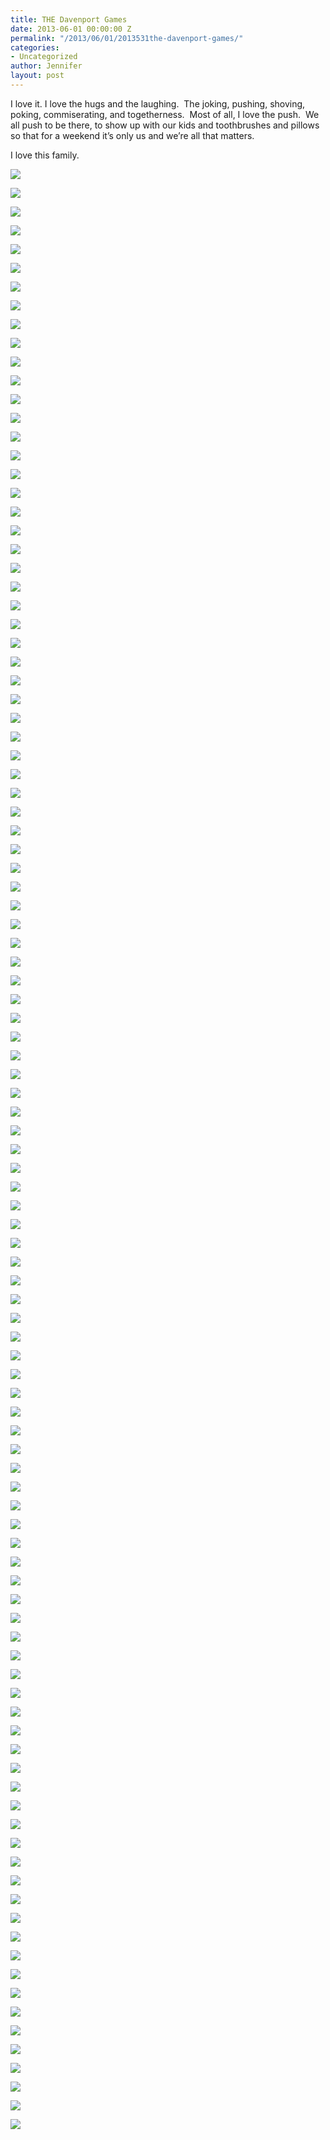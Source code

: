 ```yaml
---
title: THE Davenport Games
date: 2013-06-01 00:00:00 Z
permalink: "/2013/06/01/2013531the-davenport-games/"
categories:
- Uncategorized
author: Jennifer
layout: post
---
```


I love it. I love the hugs and the laughing. &nbsp;The joking, pushing, shoving, poking, commiserating, and togetherness. &nbsp;Most of all, I love the push. &nbsp;We all push to be there, to show up with our kids and toothbrushes and pillows so that for a weekend it&#8217;s only us and we&#8217;re all that matters.

I love this family.

<div class="image-gallery-wrapper">
  <p>
    <img src="/teamelam/assets/images/THE-Davenport-Games/P5260597.JPG" />
  </p>

  <p>
    <img src="/teamelam/assets/images/THE-Davenport-Games/967211_10201377729154892_1607598944_o.jpg" />
  </p>

  <p>
    <img src="http://static1.squarespace.com/static/50db6bb3e4b015296cd43789/50dfa5b1e4b0dc6320e0b5ea/51adefb3e4b0be3c52dba928/1370353587887/images.jpeg" />
  </p>

  <p>
    <img src="/teamelam/assets/images/THE-Davenport-Games/2013-05-25+10.25.45.jpg" />
  </p>

  <p>
    <img src="/teamelam/assets/images/THE-Davenport-Games/2013-05-25+11.16.24.jpg" />
  </p>

  <p>
    <img src="/teamelam/assets/images/THE-Davenport-Games/2013-05-25+11.20.37.jpg" />
  </p>

  <p>
    <img src="/teamelam/assets/images/THE-Davenport-Games/2013-05-25+11.22.59.jpg" />
  </p>

  <p>
    <img src="/teamelam/assets/images/THE-Davenport-Games/2013-05-25+11.27.27.jpg" />
  </p>

  <p>
    <img src="/teamelam/assets/images/THE-Davenport-Games/2013-05-25+13.16.10.jpg" />
  </p>

  <p>
    <img src="/teamelam/assets/images/THE-Davenport-Games/2013-05-25+13.16.43.jpg" />
  </p>

  <p>
    <img src="/teamelam/assets/images/THE-Davenport-Games/2013-05-25+11.36.35.jpg" />
  </p>

  <p>
    <img src="/teamelam/assets/images/THE-Davenport-Games/2013-05-24+17.45.11.jpg" />
  </p>

  <p>
    <img src="/teamelam/assets/images/THE-Davenport-Games/2013-05-24+16.50.31.jpg" />
  </p>

  <p>
    <img src="/teamelam/assets/images/THE-Davenport-Games/2013-05-24+17.45.02.jpg" />
  </p>

  <p>
    <img src="/teamelam/assets/images/THE-Davenport-Games/2013-05-24+17.02.30.jpg" />
  </p>

  <p>
    <img src="/teamelam/assets/images/THE-Davenport-Games/2013-05-26+14.34.39.jpg" />
  </p>

  <p>
    <img src="/teamelam/assets/images/THE-Davenport-Games/941339_10201331039587682_1529556047_n.jpg" />
  </p>

  <p>
    <img src="/teamelam/assets/images/THE-Davenport-Games/2013-05-26+14.44.15.jpg" />
  </p>

  <p>
    <img src="/teamelam/assets/images/THE-Davenport-Games/2013-05-26+14.41.06.jpg" />
  </p>

  <p>
    <img src="/teamelam/assets/images/THE-Davenport-Games/2013-05-26+14.41.17.jpg" />
  </p>

  <p>
    <img src="/teamelam/assets/images/THE-Davenport-Games/2013-05-26+14.42.03.jpg" />
  </p>

  <p>
    <img src="/teamelam/assets/images/THE-Davenport-Games/2013-05-26+14.44.16.jpg" />
  </p>

  <p>
    <img src="/teamelam/assets/images/THE-Davenport-Games/2013-05-26+15.03.07.jpg" />
  </p>

  <p>
    <img src="/teamelam/assets/images/THE-Davenport-Games/963908_10201377715954562_1282919999_o.jpg" />
  </p>

  <p>
    <img src="/teamelam/assets/images/THE-Davenport-Games/2013-05-26+15.39.41.jpg" />
  </p>

  <p>
    <img src="/teamelam/assets/images/THE-Davenport-Games/2013-05-26+15.40.28.jpg" />
  </p>

  <p>
    <img src="/teamelam/assets/images/THE-Davenport-Games/2013-05-26+15.42.17.jpg" />
  </p>

  <p>
    <img src="/teamelam/assets/images/THE-Davenport-Games/2013-05-26+15.40.42.jpg" />
  </p>

  <p>
    <img src="/teamelam/assets/images/THE-Davenport-Games/2013-05-26+15.03.12.jpg" />
  </p>

  <p>
    <img src="/teamelam/assets/images/THE-Davenport-Games/2013-05-25+18.47.25.jpg" />
  </p>

  <p>
    <img src="/teamelam/assets/images/THE-Davenport-Games/2013-05-26+15.51.43.jpg" />
  </p>

  <p>
    <img src="/teamelam/assets/images/THE-Davenport-Games/2013-05-26+15.51.35.jpg" />
  </p>

  <p>
    <img src="/teamelam/assets/images/THE-Davenport-Games/2013-05-26+15.57.25.jpg" />
  </p>

  <p>
    <img src="/teamelam/assets/images/THE-Davenport-Games/2013-05-26+16.57.41.jpg" />
  </p>

  <p>
    <img src="/teamelam/assets/images/THE-Davenport-Games/2013-05-26+17.07.36.jpg" />
  </p>

  <p>
    <img src="/teamelam/assets/images/THE-Davenport-Games/976689_10201377752395473_213240308_o.jpg" />
  </p>

  <p>
    <img src="/teamelam/assets/images/THE-Davenport-Games/2013-05-26+17.08.07.jpg" />
  </p>

  <p>
    <img src="/teamelam/assets/images/THE-Davenport-Games/468450_10201377752235469_280005273_o.jpg" />
  </p>

  <p>
    <img src="/teamelam/assets/images/THE-Davenport-Games/P5260489.JPG" />
  </p>

  <p>
    <img src="/teamelam/assets/images/THE-Davenport-Games/P5260491.JPG" />
  </p>

  <p>
    <img src="/teamelam/assets/images/THE-Davenport-Games/253200_10151507014954822_307598665_n.jpg" />
  </p>

  <p>
    <img src="/teamelam/assets/images/THE-Davenport-Games/292964_10201330313529531_614493557_n.jpg" />
  </p>

  <p>
    <img src="/teamelam/assets/images/THE-Davenport-Games/942145_10201330749500430_1882221852_n.jpg" />
  </p>

  <p>
    <img src="/teamelam/assets/images/THE-Davenport-Games/944298_10201345214382043_1045134645_n.jpg" />
  </p>

  <p>
    <img src="/teamelam/assets/images/THE-Davenport-Games/941318_10201330627857389_440428216_n.jpg" />
  </p>

  <p>
    <img src="/teamelam/assets/images/THE-Davenport-Games/981219_10151514295254822_525917109_o.jpg" />
  </p>

  <p>
    <img src="/teamelam/assets/images/THE-Davenport-Games/945176_10201330643097770_391649457_n.jpg" />
  </p>

  <p>
    <img src="/teamelam/assets/images/THE-Davenport-Games/979869_10201377709274395_1091179826_o.jpg" />
  </p>

  <p>
    <img src="/teamelam/assets/images/THE-Davenport-Games/474796_10201377734955037_1385332012_o.jpg" />
  </p>

  <p>
    <img src="/teamelam/assets/images/THE-Davenport-Games/400520_10201377733394998_1105183707_n.jpg" />
  </p>

  <p>
    <img src="/teamelam/assets/images/THE-Davenport-Games/964475_10201377733194993_678233113_o.jpg" />
  </p>

  <p>
    <img src="/teamelam/assets/images/THE-Davenport-Games/469254_10201377732674980_33405639_o.jpg" />
  </p>

  <p>
    <img src="/teamelam/assets/images/THE-Davenport-Games/981851_10201377731834959_2147314131_o.jpg" />
  </p>

  <p>
    <img src="/teamelam/assets/images/THE-Davenport-Games/980685_10201377740355172_247049567_o.jpg" />
  </p>

  <p>
    <img src="/teamelam/assets/images/THE-Davenport-Games/971884_10201377726834834_877600118_n.jpg" />
  </p>

  <p>
    <img src="/teamelam/assets/images/THE-Davenport-Games/P5260598.JPG" />
  </p>

  <p>
    <img src="/teamelam/assets/images/THE-Davenport-Games/P5260512.JPG" />
  </p>

  <p>
    <img src="/teamelam/assets/images/THE-Davenport-Games/P5260509.JPG" />
  </p>

  <p>
    <img src="/teamelam/assets/images/THE-Davenport-Games/P5260593.JPG" />
  </p>

  <p>
    <img src="/teamelam/assets/images/THE-Davenport-Games/P5260514.JPG" />
  </p>

  <p>
    <img src="/teamelam/assets/images/THE-Davenport-Games/965636_10201377708554377_1280604310_o.jpg" />
  </p>

  <p>
    <img src="/teamelam/assets/images/THE-Davenport-Games/970689_10201350935085057_302060050_n.jpg" />
  </p>

  <p>
    <img src="/teamelam/assets/images/THE-Davenport-Games/579291_10201343211051961_1954150156_n.jpg" />
  </p>

  <p>
    <img src="/teamelam/assets/images/THE-Davenport-Games/977770_10201377742595228_1526469315_o.jpg" />
  </p>

  <p>
    <img src="/teamelam/assets/images/THE-Davenport-Games/954740_10201339530039938_328036736_n.jpg" />
  </p>

  <p>
    <img src="/teamelam/assets/images/THE-Davenport-Games/467578_10201377746315321_333452252_o.jpg" />
  </p>

  <p>
    <img src="/teamelam/assets/images/THE-Davenport-Games/981463_10201377742155217_2052987885_o.jpg" />
  </p>

  <p>
    <img src="/teamelam/assets/images/THE-Davenport-Games/964548_10201377738995138_417753669_o.jpg" />
  </p>

  <p>
    <img src="/teamelam/assets/images/THE-Davenport-Games/935818_10201377735715056_481853009_n.jpg" />
  </p>

  <p>
    <img src="/teamelam/assets/images/THE-Davenport-Games/775176_10201377725274795_1777957851_o.jpg" />
  </p>

  <p>
    <img src="/teamelam/assets/images/THE-Davenport-Games/977525_10201377717514601_1524746328_o.jpg" />
  </p>

  <p>
    <img src="/teamelam/assets/images/THE-Davenport-Games/178147_10151507014424822_200261319_o.jpg" />
  </p>

  <p>
    <img src="/teamelam/assets/images/THE-Davenport-Games/976615_10201377727994863_1027342203_o.jpg" />
  </p>

  <p>
    <img src="/teamelam/assets/images/THE-Davenport-Games/966548_10201377721314696_183230730_o.jpg" />
  </p>

  <p>
    <img src="/teamelam/assets/images/THE-Davenport-Games/976066_10201377722474725_464738273_o.jpg" />
  </p>

  <p>
    <img src="/teamelam/assets/images/THE-Davenport-Games/467934_10151507014959822_1540952113_o.jpg" />
  </p>

  <p>
    <img src="/teamelam/assets/images/THE-Davenport-Games/468553_10201377722674730_1525075683_o.jpg" />
  </p>

  <p>
    <img src="/teamelam/assets/images/THE-Davenport-Games/966923_10201377719914661_127052329_o.jpg" />
  </p>

  <p>
    <img src="/teamelam/assets/images/THE-Davenport-Games/976157_10201377721194693_903412510_o.jpg" />
  </p>

  <p>
    <img src="/teamelam/assets/images/THE-Davenport-Games/977979_10201377719754657_2123739975_o.jpg" />
  </p>

  <p>
    <img src="/teamelam/assets/images/THE-Davenport-Games/967006_10151507014939822_660127720_o.jpg" />
  </p>

  <p>
    <img src="/teamelam/assets/images/THE-Davenport-Games/P5260569.JPG" />
  </p>

  <p>
    <img src="/teamelam/assets/images/THE-Davenport-Games/P5260564.JPG" />
  </p>

  <p>
    <img src="/teamelam/assets/images/THE-Davenport-Games/2013-05-26+17.16.45.jpg" />
  </p>

  <p>
    <img src="/teamelam/assets/images/THE-Davenport-Games/P5260590.JPG" />
  </p>

  <p>
    <img src="/teamelam/assets/images/THE-Davenport-Games/977199_10201377724354772_521236722_o.jpg" />
  </p>

  <p>
    <img src="/teamelam/assets/images/THE-Davenport-Games/705137_10201377722634729_966334522_o.jpg" />
  </p>

  <p>
    <img src="/teamelam/assets/images/THE-Davenport-Games/963859_10201377748715381_225697351_o.jpg" />
  </p>

  <p>
    <img src="/teamelam/assets/images/THE-Davenport-Games/964777_10201377714034514_555538356_o.jpg" />
  </p>

  <p>
    <img src="/teamelam/assets/images/THE-Davenport-Games/463777_10201377749755407_201628239_o.jpg" />
  </p>

  <p>
    <img src="/teamelam/assets/images/THE-Davenport-Games/286159_10201377715474550_2011457041_o.jpg" />
  </p>

  <p>
    <img src="/teamelam/assets/images/THE-Davenport-Games/463772_10201377715114541_1009114346_o.jpg" />
  </p>

  <p>
    <img src="/teamelam/assets/images/THE-Davenport-Games/664627_10201377714554527_655063642_o.jpg" />
  </p>

  <p>
    <img src="/teamelam/assets/images/THE-Davenport-Games/400521_10201377713754507_1994533558_n.jpg" />
  </p>

  <p>
    <img src="/teamelam/assets/images/THE-Davenport-Games/981570_10201377713114491_1164866883_o.jpg" />
  </p>

  <p>
    <img src="/teamelam/assets/images/THE-Davenport-Games/966728_10201377711954462_1900462374_o.jpg" />
  </p>

  <p>
    <img src="/teamelam/assets/images/THE-Davenport-Games/468471_10201377711634454_1982824893_o.jpg" />
  </p>

  <p>
    <img src="/teamelam/assets/images/THE-Davenport-Games/976763_10201377713074490_2042752626_o.jpg" />
  </p>

  <p>
    <img src="/teamelam/assets/images/THE-Davenport-Games/963980_10201377711074440_1384658296_o.jpg" />
  </p>

  <p>
    <img src="/teamelam/assets/images/THE-Davenport-Games/474936_10201377710594428_822752855_o.jpg" />
  </p>

  <p>
    <img src="/teamelam/assets/images/THE-Davenport-Games/468577_10201377710314421_887385326_o.jpg" />
  </p>

  <p>
    <img src="/teamelam/assets/images/THE-Davenport-Games/964930_10151507013824822_1724992418_o.jpg" />
  </p>

  <p>
    <img src="/teamelam/assets/images/THE-Davenport-Games/947039_10201354402731746_512371210_n.jpg" />
  </p>

  <p>
    <img src="/teamelam/assets/images/THE-Davenport-Games/941953_10201354970705945_789184948_n.jpg" />
  </p>

  <p>
    <img src="/teamelam/assets/images/THE-Davenport-Games/294754_10201333061318224_32999594_n.jpg" />
  </p>
</div>
